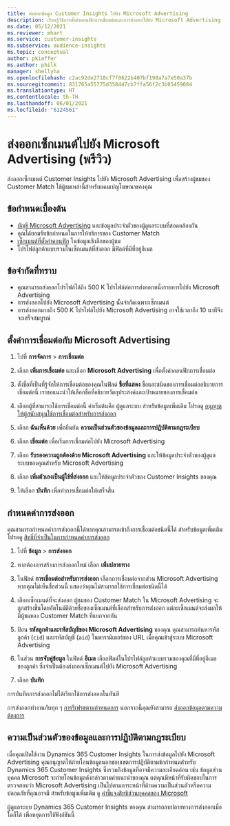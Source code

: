 ```yaml
---
title: ส่งออกข้อมูล Customer Insights ไปยัง Microsoft Advertising
description: เรียนรู้วิธีการตั้งค่าคอนฟิกการเชื่อมต่อและการส่งออกไปยัง Microsoft Advertising
ms.date: 05/12/2021
ms.reviewer: mhart
ms.service: customer-insights
ms.subservice: audience-insights
ms.topic: conceptual
author: pkieffer
ms.author: philk
manager: shellyha
ms.openlocfilehash: c2ac92de2718cf7f0622b407bf198a7a7e50a37b
ms.sourcegitcommit: 831765a55775d358447cb7ffa56f2c3b85459084
ms.translationtype: HT
ms.contentlocale: th-TH
ms.lasthandoff: 06/01/2021
ms.locfileid: "6124561"
---
```

# <a name="export-segments-to-microsoft-advertising-preview"></a>ส่งออกเซ็กเมนต์ไปยัง Microsoft Advertising (พรีวิว)

ส่งออกเซ็กเมนต์ Customer Insights ไปยัง Microsoft Advertising เพื่อสร้างผู้ชมของ Customer Match ใช้ผู้ชมเหล่านี้สำหรับแคมเปญโฆษณาของคุณ

## <a name="prerequisites"></a>ข้อกำหนดเบื้องต้น

-   [บัญชี Microsoft Advertising](https://ads.microsoft.com/) และข้อมูลประจำตัวของผู้ดูแลระบบที่สอดคล้องกัน
-   คุณได้ยอมรับข้อกำหนดในการให้บริการของ Customer Match 
-   [เซ็กเมนต์ที่ตั้งค่าคอนฟิก](segments.md) ในข้อมูลเชิงลึกของผู้ชม
-   โปรไฟล์ลูกค้าแบบรวมในเซ็กเมนต์ที่ส่งออก มีฟิลด์ที่มีที่อยู่อีเมล

## <a name="known-limitations"></a>ข้อจำกัดที่ทราบ

- คุณสามารถส่งออกโปรไฟล์ได้ถึง 500 K โปรไฟล์ต่อการส่งออกหนึ่งรายการไปยัง Microsoft Advertising
- การส่งออกไปยัง Microsoft Advertising นั้นจำกัดเฉพาะเซ็กเมนต์
- การส่งออกมากถึง 500 K โปรไฟล์ไปยัง Microsoft Advertising อาจใช้เวลาถึง 10 นาทีจึงจะเสร็จสมบูรณ์ 


## <a name="set-up-the-connection-to-microsoft-advertising"></a>ตั้งค่าการเชื่อมต่อกับ Microsoft Advertising

1. ไปที่ **การจัดการ** > **การเชื่อมต่อ**

1. เลือก **เพิ่มการเชื่อมต่อ** และเลือก **Microsoft Advertising** เพื่อตั้งค่าคอนฟิกการเชื่อมต่อ

1. ตั้งชื่อที่เป็นที่รู้จักให้การเชื่อมต่อของคุณในฟิลด์ **ชื่อที่แสดง** ชื่อและชนิดของการเชื่อมต่ออธิบายการเชื่อมต่อนี้ เราขอแนะนำให้เลือกชื่อที่อธิบายวัตถุประสงค์และเป้าหมายของการเชื่อมต่อ

1. เลือกผู้ที่สามารถใช้การเชื่อมต่อนี้ ค่าเริ่มต้นคือ ผู้ดูแลระบบ สำหรับข้อมูลเพิ่มเติม โปรดดู [อนุญาตให้ผู้สนับสนุนใช้การเชื่อมต่อสำหรับการส่งออก](connections.md#allow-contributors-to-use-a-connection-for-exports)

1. เลือก **ฉันเห็นด้วย** เพื่อยืนยัน **ความเป็นส่วนตัวของข้อมูลและการปฏิบัติตามกฎระเบียบ**

1. เลือก **เชื่อมต่อ** เพื่อเริ่มการเชื่อมต่อไปยัง Microsoft Advertising

1. เลือก **รับรองความถูกต้องด้วย Microsoft Advertising** และให้ข้อมูลประจำตัวของผู้ดูแลระบบของคุณสำหรับ Microsoft Advertising

1. เลือก **เพิ่มตัวเองเป็นผู้ใช้ที่ส่งออก** และให้ข้อมูลประจำตัวของ Customer Insights ของคุณ

1. ให้เลือก **บันทึก** เพื่อทำการเชื่อมต่อให้เสร็จสิ้น

## <a name="configure-an-export"></a>กำหนดค่าการส่งออก

คุณสามารถกำหนดค่าการส่งออกนี้ได้หากคุณสามารถเข้าถึงการเชื่อมต่อชนิดนี้ได้ สำหรับข้อมูลเพิ่มเติม โปรดดู [สิทธิ์ที่จำเป็นในการกำหนดค่าการส่งออก](export-destinations.md#set-up-a-new-export)

1. ไปที่ **ข้อมูล** > **การส่งออก**

1. หากต้องการสร้างการส่งออกใหม่ เลือก **เพิ่มปลายทาง**

1. ในฟิลด์ **การเชื่อมต่อสำหรับการส่งออก** เลือกการเชื่อมต่อจากส่วน Microsoft Advertising หากคุณไม่เห็นชื่อส่วนนี้ แสดงว่าคุณไม่สามารถใช้การเชื่อมต่อชนิดนี้ได้

1. เลือกเซ็กเมนต์ที่จะส่งออก ผู้ชมของ Customer Match ใน Microsoft Advertising จะถูกสร้างขึ้นโดยอัตโนมัติด้วยชื่อของเซ็กเมนต์ที่เลือกสำหรับการส่งออก แต่ละเซ็กเมนต์จะส่งผลให้มีผู้ชมของ Customer Match ที่แยกจากกัน 

1. ป้อน **รหัสลูกค้าและรหัสบัญชีของ Microsoft Advertising** ของคุณ คุณสามารถค้นหารหัสลูกค้า (`cid`) และรหัสบัญชี (`aid`) ในพารามิเตอร์ของ URL เมื่อคุณเข้าสู่ระบบ Microsoft Advertising

1. ในส่วน **การจับคู่ข้อมูล** ในฟิลด์ **อีเมล** เลือกฟิลด์ในโปรไฟล์ลูกค้าแบบรวมของคุณที่มีที่อยู่อีเมลของลูกค้า ซึ่งจำเป็นต้องส่งออกเซ็กเมนต์ไปยัง Microsoft Advertising

1. เลือก **บันทึก**

การบันทึกการส่งออกไม่ได้เรียกใช้การส่งออกในทันที

การส่งออกทำงานกับทุก ๆ [การรีเฟรชตามกำหนดการ](system.md#schedule-tab) นอกจากนี้คุณยังสามารถ [ส่งออกข้อมูลตามความต้องการ](export-destinations.md#run-exports-on-demand) 


## <a name="data-privacy-and-compliance"></a>ความเป็นส่วนตัวของข้อมูลและการปฏิบัติตามกฎระเบียบ

เมื่อคุณเปิดใช้งาน Dynamics 365 Customer Insights ในการส่งข้อมูลไปยัง Microsoft Advertising คุณอนุญาตให้ถ่ายโอนข้อมูลนอกขอบเขตการปฏิบัติตามข้อกำหนดสำหรับ Dynamics 365 Customer Insights ซึ่งรวมถึงข้อมูลที่อาจมีความละเอียดอ่อน เช่น ข้อมูลส่วนบุคคล Microsoft จะถ่ายโอนข้อมูลดังกล่าวตามคำแนะนำของคุณ แต่คุณมีหน้าที่รับผิดชอบในการตรวจสอบว่า Microsoft Advertising เป็นไปตามภาระหน้าที่ด้านความเป็นส่วนตัวหรือความปลอดภัยที่คุณอาจมี สำหรับข้อมูลเพิ่มเติม ดู [คำชี้แจงสิทธิส่วนบุคคลของ Microsoft](https://go.microsoft.com/fwlink/?linkid=396732)

ผู้ดูแลระบบ Dynamics 365 Customer Insights ของคุณ สามารถลบปลายทางการส่งออกเมื่อใดก็ได้ เพื่อหยุดการใช้ฟังก์ชันนี้
